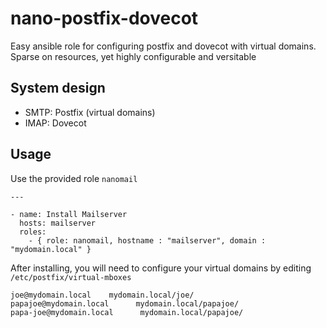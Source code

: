 # nano-postfix-dovecot

Easy ansible role for configuring postfix and dovecot with virtual domains. Sparse on resources, yet highly configurable and versitable

## System design

* SMTP: Postfix (virtual domains)
* IMAP: Dovecot

## Usage

Use the provided role `nanomail`

    ---
    
    - name: Install Mailserver
      hosts: mailserver  
      roles:
        - { role: nanomail, hostname : "mailserver", domain : "mydomain.local" }

After installing, you will need to configure your virtual domains by editing `/etc/postfix/virtual-mboxes`

    joe@mydomain.local    mydomain.local/joe/
    papajoe@mydomain.local      mydomain.local/papajoe/
    papa-joe@mydomain.local      mydomain.local/papajoe/

